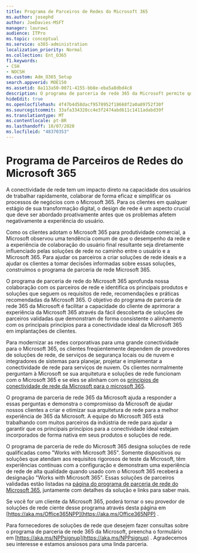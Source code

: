 ```yaml
---
title: Programa de Parceiros de Redes do Microsoft 365
ms.author: josephd
author: JoeDavies-MSFT
manager: laurawi
audience: ITPro
ms.topic: conceptual
ms.service: o365-administration
localization_priority: Normal
ms.collection: Ent_O365
f1.keywords:
- CSH
- NOCSH
ms.custom: Adm_O365_Setup
search.appverid: MOE150
ms.assetid: 8a113a50-0071-4155-bb8e-eba5a8dbd4c8
description: O programa de parceria de rede 365 da Microsoft permite que seu dispositivo se torne certificado como trabalhar com o Microsoft 365.
hideEdit: true
ms.openlocfilehash: 4f47b4d58dacf9578952f18668f2a0a89752f30f
ms.sourcegitcommit: 33afa334328cc4e3f2474abd611c1411adabd39f
ms.translationtype: MT
ms.contentlocale: pt-BR
ms.lasthandoff: 10/07/2020
ms.locfileid: "48370353"
---
```

# <a name="microsoft-365-networking-partner-program"></a>Programa de Parceiros de Redes do Microsoft 365

A conectividade de rede tem um impacto direto na capacidade dos usuários de trabalhar rapidamente, colaborar de forma eficaz e simplificar os processos de negócios com o Microsoft 365. Para os clientes em qualquer estágio de sua transformação digital, o design de rede é um aspecto crucial que deve ser abordado proativamente antes que os problemas afetem negativamente a experiência do usuário.

Como os clientes adotam o Microsoft 365 para produtividade comercial, a Microsoft observou uma tendência comum de que o desempenho da rede e a experiência de colaboração do usuário final resultante seja diretamente influenciado pelas soluções de rede no caminho entre o usuário e a Microsoft 365. Para ajudar os parceiros a criar soluções de rede ideais e a ajudar os clientes a tomar decisões informadas sobre essas soluções, construímos o programa de parceria de rede Microsoft 365.

O programa de parceria de rede do Microsoft 365 aprofunda nossa colaboração com os parceiros de rede e identifica os principais produtos e soluções que seguem os requisitos de rede, recomendações e práticas recomendadas da Microsoft 365. O objetivo do programa de parceria de rede 365 da Microsoft é facilitar a capacidade do cliente de aprimorar a experiência da Microsoft 365 através da fácil descoberta de soluções de parceiros validadas que demonstram de forma consistente o alinhamento com os principais princípios para a conectividade ideal da Microsoft 365 em implantações de clientes.

Para modernizar as redes corporativas para uma grande conectividade para o Microsoft 365, os clientes freqüentemente dependem de provedores de soluções de rede, de serviços de segurança locais ou de nuvem e integradores de sistemas para planejar, projetar e implementar a conectividade de rede para serviços de nuvem. Os clientes normalmente perguntam à Microsoft se sua arquitetura e soluções de rede funcionam com o Microsoft 365 e se eles se alinham com os [princípios de conectividade de rede da Microsoft para o microsoft 365](https://aka.ms/PNC).

O programa de parceria de rede 365 da Microsoft ajuda a responder a essas perguntas e demonstra o compromisso da Microsoft de ajudar nossos clientes a criar e otimizar sua arquitetura de rede para a melhor experiência de 365 da Microsoft. A equipe do Microsoft 365 está trabalhando com muitos parceiros da indústria de rede para ajudar a garantir que os principais princípios para a conectividade ideal estejam incorporados de forma nativa em seus produtos e soluções de rede.

O programa de parceria de rede do Microsoft 365 designa soluções de rede qualificadas como "Works with Microsoft 365". Somente dispositivos ou soluções que atendam aos requisitos rigorosos de teste da Microsoft, têm experiências contínuas com a configuração e demonstram uma experiência de rede de alta qualidade quando usado com o Microsoft 365 receberá a designação "Works with Microsoft 365". Essas soluções de parceiros validadas estão listadas na [página do programa de parceria de rede do Microsoft 365](https://www.microsoft.com/microsoft-365/partners/O365networkingpartners), juntamente com detalhes da solução e links para saber mais.

Se você for um cliente da Microsoft 365, poderá tornar o seu provedor de soluções de rede ciente desse programa através desta página em [https://aka.ms/Office365NPP](https://aka.ms/Office365NPP) .

Para fornecedores de soluções de rede que desejem fazer consultas sobre o programa de parceria de rede 365 da Microsoft, preencha o formulário em [https://aka.ms/NPPsignup](https://aka.ms/NPPsignup) . Agradecemos seu interesse e estamos ansiosos para uma linda parceria.
